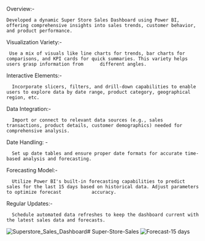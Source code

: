 
Overview:- 

    Developed a dynamic Super Store Sales Dashboard using Power BI, offering comprehensive insights into sales trends, customer behavior, and product performance.
 Visualization Variety:-
 
     Use a mix of visuals like line charts for trends, bar charts for comparisons, and KPI cards for quick summaries. This variety helps users grasp information from      different angles.
Interactive Elements:- 

      Incorporate slicers, filters, and drill-down capabilities to enable users to explore data by date range, product category, geographical region, etc.
Data Integration:-

      Import or connect to relevant data sources (e.g., sales transactions, product details, customer demographics) needed for comprehensive analysis.
Date Handling: - 

      Set up date tables and ensure proper date formats for accurate time-based analysis and forecasting.
Forecasting Model:-

      Utilize Power BI's built-in forecasting capabilities to predict sales for the last 15 days based on historical data. Adjust parameters to optimize forecast           accuracy.
Regular Updates:- 

      Schedule automated data refreshes to keep the dashboard current with the latest sales data and forecasts.

![Superstore_Sales_Dashboard](https://github.com/user-attachments/assets/cda2ec60-fd69-46c1-b8b2-596f8f0f3db8)# Super-Store-Sales
![Forecast-15 days](https://github.com/user-attachments/assets/e5a89cab-546a-4dfe-a84c-40950ba14f9b)


